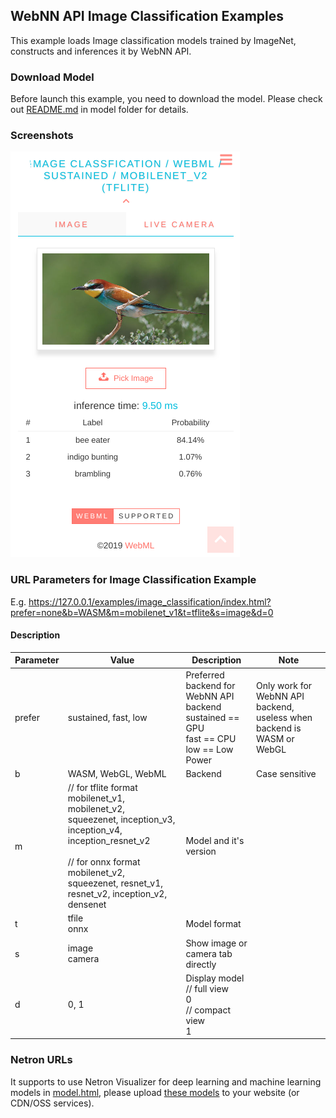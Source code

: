 ## WebNN API Image Classification Examples
This example loads Image classification models trained by ImageNet, constructs and inferences it by WebNN API.

### Download Model
Before launch this example, you need to download the model. Please check out [README.md](model/README.md) in model folder for details.

### Screenshots
![screenshot](screenshot.png)

### URL Parameters for Image Classification Example
E.g. 
https://127.0.0.1/examples/image_classification/index.html?prefer=none&b=WASM&m=mobilenet_v1&t=tflite&s=image&d=0

#### Description
| Parameter | Value | Description | Note |
|----|------|------|-----------|
| prefer | sustained, fast, low | Preferred backend for WebNN API backend<br>sustained == GPU<br>fast == CPU<br>low == Low Power |Only work for WebNN API backend, useless when backend is WASM or WebGL |
| b | WASM, WebGL, WebML | Backend | Case sensitive |
| m | // for tflite format <br>mobilenet_v1, mobilenet_v2, squeezenet, inception_v3, inception_v4, inception_resnet_v2 <br><br>// for onnx format <br>mobilenet_v2, squeezenet, resnet_v1, resnet_v2, inception_v2, densenet| Model and it's version ||
| t | tfile<br>onnx| Model format  | |
| s | image <br>camera | Show image or camera tab directly | |
| d | 0, 1  | Display model<br>// full view <br>0<br>// compact view<br>1  | |


### Netron URLs
It supports to use Netron Visualizer for deep learning and machine learning models in [model.html](../model.html), please upload [these models](model/README.md) to your website (or CDN/OSS services).
